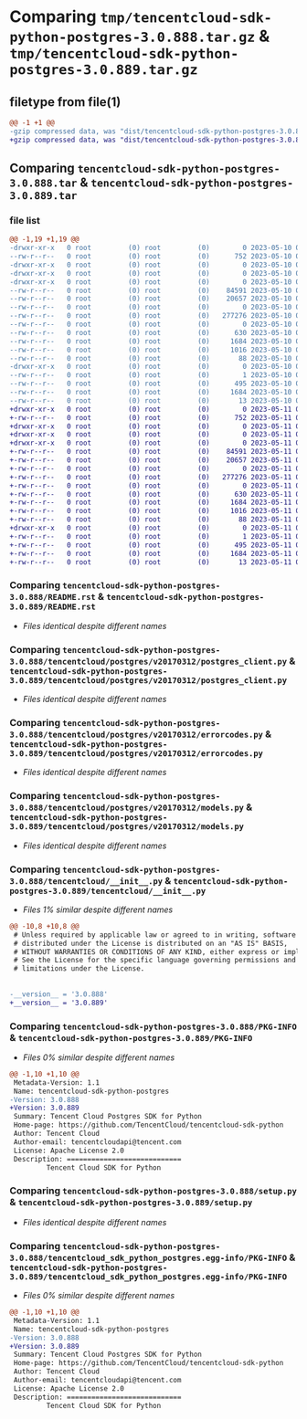 # Comparing `tmp/tencentcloud-sdk-python-postgres-3.0.888.tar.gz` & `tmp/tencentcloud-sdk-python-postgres-3.0.889.tar.gz`

## filetype from file(1)

```diff
@@ -1 +1 @@
-gzip compressed data, was "dist/tencentcloud-sdk-python-postgres-3.0.888.tar", last modified: Wed May 10 02:25:03 2023, max compression
+gzip compressed data, was "dist/tencentcloud-sdk-python-postgres-3.0.889.tar", last modified: Thu May 11 03:08:13 2023, max compression
```

## Comparing `tencentcloud-sdk-python-postgres-3.0.888.tar` & `tencentcloud-sdk-python-postgres-3.0.889.tar`

### file list

```diff
@@ -1,19 +1,19 @@
-drwxr-xr-x   0 root         (0) root         (0)        0 2023-05-10 02:25:02.000000 tencentcloud-sdk-python-postgres-3.0.888/
--rw-r--r--   0 root         (0) root         (0)      752 2023-05-10 02:25:02.000000 tencentcloud-sdk-python-postgres-3.0.888/README.rst
-drwxr-xr-x   0 root         (0) root         (0)        0 2023-05-10 02:25:02.000000 tencentcloud-sdk-python-postgres-3.0.888/tencentcloud/
-drwxr-xr-x   0 root         (0) root         (0)        0 2023-05-10 02:25:02.000000 tencentcloud-sdk-python-postgres-3.0.888/tencentcloud/postgres/
-drwxr-xr-x   0 root         (0) root         (0)        0 2023-05-10 02:25:02.000000 tencentcloud-sdk-python-postgres-3.0.888/tencentcloud/postgres/v20170312/
--rw-r--r--   0 root         (0) root         (0)    84591 2023-05-10 02:25:02.000000 tencentcloud-sdk-python-postgres-3.0.888/tencentcloud/postgres/v20170312/postgres_client.py
--rw-r--r--   0 root         (0) root         (0)    20657 2023-05-10 02:25:02.000000 tencentcloud-sdk-python-postgres-3.0.888/tencentcloud/postgres/v20170312/errorcodes.py
--rw-r--r--   0 root         (0) root         (0)        0 2023-05-10 02:25:02.000000 tencentcloud-sdk-python-postgres-3.0.888/tencentcloud/postgres/v20170312/__init__.py
--rw-r--r--   0 root         (0) root         (0)   277276 2023-05-10 02:25:02.000000 tencentcloud-sdk-python-postgres-3.0.888/tencentcloud/postgres/v20170312/models.py
--rw-r--r--   0 root         (0) root         (0)        0 2023-05-10 02:25:02.000000 tencentcloud-sdk-python-postgres-3.0.888/tencentcloud/postgres/__init__.py
--rw-r--r--   0 root         (0) root         (0)      630 2023-05-10 02:25:02.000000 tencentcloud-sdk-python-postgres-3.0.888/tencentcloud/__init__.py
--rw-r--r--   0 root         (0) root         (0)     1684 2023-05-10 02:25:02.000000 tencentcloud-sdk-python-postgres-3.0.888/PKG-INFO
--rw-r--r--   0 root         (0) root         (0)     1016 2023-05-10 02:25:02.000000 tencentcloud-sdk-python-postgres-3.0.888/setup.py
--rw-r--r--   0 root         (0) root         (0)       88 2023-05-10 02:25:03.000000 tencentcloud-sdk-python-postgres-3.0.888/setup.cfg
-drwxr-xr-x   0 root         (0) root         (0)        0 2023-05-10 02:25:02.000000 tencentcloud-sdk-python-postgres-3.0.888/tencentcloud_sdk_python_postgres.egg-info/
--rw-r--r--   0 root         (0) root         (0)        1 2023-05-10 02:25:02.000000 tencentcloud-sdk-python-postgres-3.0.888/tencentcloud_sdk_python_postgres.egg-info/dependency_links.txt
--rw-r--r--   0 root         (0) root         (0)      495 2023-05-10 02:25:02.000000 tencentcloud-sdk-python-postgres-3.0.888/tencentcloud_sdk_python_postgres.egg-info/SOURCES.txt
--rw-r--r--   0 root         (0) root         (0)     1684 2023-05-10 02:25:02.000000 tencentcloud-sdk-python-postgres-3.0.888/tencentcloud_sdk_python_postgres.egg-info/PKG-INFO
--rw-r--r--   0 root         (0) root         (0)       13 2023-05-10 02:25:02.000000 tencentcloud-sdk-python-postgres-3.0.888/tencentcloud_sdk_python_postgres.egg-info/top_level.txt
+drwxr-xr-x   0 root         (0) root         (0)        0 2023-05-11 03:08:13.000000 tencentcloud-sdk-python-postgres-3.0.889/
+-rw-r--r--   0 root         (0) root         (0)      752 2023-05-11 03:08:13.000000 tencentcloud-sdk-python-postgres-3.0.889/README.rst
+drwxr-xr-x   0 root         (0) root         (0)        0 2023-05-11 03:08:13.000000 tencentcloud-sdk-python-postgres-3.0.889/tencentcloud/
+drwxr-xr-x   0 root         (0) root         (0)        0 2023-05-11 03:08:13.000000 tencentcloud-sdk-python-postgres-3.0.889/tencentcloud/postgres/
+drwxr-xr-x   0 root         (0) root         (0)        0 2023-05-11 03:08:13.000000 tencentcloud-sdk-python-postgres-3.0.889/tencentcloud/postgres/v20170312/
+-rw-r--r--   0 root         (0) root         (0)    84591 2023-05-11 03:08:13.000000 tencentcloud-sdk-python-postgres-3.0.889/tencentcloud/postgres/v20170312/postgres_client.py
+-rw-r--r--   0 root         (0) root         (0)    20657 2023-05-11 03:08:13.000000 tencentcloud-sdk-python-postgres-3.0.889/tencentcloud/postgres/v20170312/errorcodes.py
+-rw-r--r--   0 root         (0) root         (0)        0 2023-05-11 03:08:13.000000 tencentcloud-sdk-python-postgres-3.0.889/tencentcloud/postgres/v20170312/__init__.py
+-rw-r--r--   0 root         (0) root         (0)   277276 2023-05-11 03:08:13.000000 tencentcloud-sdk-python-postgres-3.0.889/tencentcloud/postgres/v20170312/models.py
+-rw-r--r--   0 root         (0) root         (0)        0 2023-05-11 03:08:13.000000 tencentcloud-sdk-python-postgres-3.0.889/tencentcloud/postgres/__init__.py
+-rw-r--r--   0 root         (0) root         (0)      630 2023-05-11 03:08:13.000000 tencentcloud-sdk-python-postgres-3.0.889/tencentcloud/__init__.py
+-rw-r--r--   0 root         (0) root         (0)     1684 2023-05-11 03:08:13.000000 tencentcloud-sdk-python-postgres-3.0.889/PKG-INFO
+-rw-r--r--   0 root         (0) root         (0)     1016 2023-05-11 03:08:13.000000 tencentcloud-sdk-python-postgres-3.0.889/setup.py
+-rw-r--r--   0 root         (0) root         (0)       88 2023-05-11 03:08:13.000000 tencentcloud-sdk-python-postgres-3.0.889/setup.cfg
+drwxr-xr-x   0 root         (0) root         (0)        0 2023-05-11 03:08:13.000000 tencentcloud-sdk-python-postgres-3.0.889/tencentcloud_sdk_python_postgres.egg-info/
+-rw-r--r--   0 root         (0) root         (0)        1 2023-05-11 03:08:13.000000 tencentcloud-sdk-python-postgres-3.0.889/tencentcloud_sdk_python_postgres.egg-info/dependency_links.txt
+-rw-r--r--   0 root         (0) root         (0)      495 2023-05-11 03:08:13.000000 tencentcloud-sdk-python-postgres-3.0.889/tencentcloud_sdk_python_postgres.egg-info/SOURCES.txt
+-rw-r--r--   0 root         (0) root         (0)     1684 2023-05-11 03:08:13.000000 tencentcloud-sdk-python-postgres-3.0.889/tencentcloud_sdk_python_postgres.egg-info/PKG-INFO
+-rw-r--r--   0 root         (0) root         (0)       13 2023-05-11 03:08:13.000000 tencentcloud-sdk-python-postgres-3.0.889/tencentcloud_sdk_python_postgres.egg-info/top_level.txt
```

### Comparing `tencentcloud-sdk-python-postgres-3.0.888/README.rst` & `tencentcloud-sdk-python-postgres-3.0.889/README.rst`

 * *Files identical despite different names*

### Comparing `tencentcloud-sdk-python-postgres-3.0.888/tencentcloud/postgres/v20170312/postgres_client.py` & `tencentcloud-sdk-python-postgres-3.0.889/tencentcloud/postgres/v20170312/postgres_client.py`

 * *Files identical despite different names*

### Comparing `tencentcloud-sdk-python-postgres-3.0.888/tencentcloud/postgres/v20170312/errorcodes.py` & `tencentcloud-sdk-python-postgres-3.0.889/tencentcloud/postgres/v20170312/errorcodes.py`

 * *Files identical despite different names*

### Comparing `tencentcloud-sdk-python-postgres-3.0.888/tencentcloud/postgres/v20170312/models.py` & `tencentcloud-sdk-python-postgres-3.0.889/tencentcloud/postgres/v20170312/models.py`

 * *Files identical despite different names*

### Comparing `tencentcloud-sdk-python-postgres-3.0.888/tencentcloud/__init__.py` & `tencentcloud-sdk-python-postgres-3.0.889/tencentcloud/__init__.py`

 * *Files 1% similar despite different names*

```diff
@@ -10,8 +10,8 @@
 # Unless required by applicable law or agreed to in writing, software
 # distributed under the License is distributed on an "AS IS" BASIS,
 # WITHOUT WARRANTIES OR CONDITIONS OF ANY KIND, either express or implied.
 # See the License for the specific language governing permissions and
 # limitations under the License.
 
 
-__version__ = '3.0.888'
+__version__ = '3.0.889'
```

### Comparing `tencentcloud-sdk-python-postgres-3.0.888/PKG-INFO` & `tencentcloud-sdk-python-postgres-3.0.889/PKG-INFO`

 * *Files 0% similar despite different names*

```diff
@@ -1,10 +1,10 @@
 Metadata-Version: 1.1
 Name: tencentcloud-sdk-python-postgres
-Version: 3.0.888
+Version: 3.0.889
 Summary: Tencent Cloud Postgres SDK for Python
 Home-page: https://github.com/TencentCloud/tencentcloud-sdk-python
 Author: Tencent Cloud
 Author-email: tencentcloudapi@tencent.com
 License: Apache License 2.0
 Description: ============================
         Tencent Cloud SDK for Python
```

### Comparing `tencentcloud-sdk-python-postgres-3.0.888/setup.py` & `tencentcloud-sdk-python-postgres-3.0.889/setup.py`

 * *Files identical despite different names*

### Comparing `tencentcloud-sdk-python-postgres-3.0.888/tencentcloud_sdk_python_postgres.egg-info/PKG-INFO` & `tencentcloud-sdk-python-postgres-3.0.889/tencentcloud_sdk_python_postgres.egg-info/PKG-INFO`

 * *Files 0% similar despite different names*

```diff
@@ -1,10 +1,10 @@
 Metadata-Version: 1.1
 Name: tencentcloud-sdk-python-postgres
-Version: 3.0.888
+Version: 3.0.889
 Summary: Tencent Cloud Postgres SDK for Python
 Home-page: https://github.com/TencentCloud/tencentcloud-sdk-python
 Author: Tencent Cloud
 Author-email: tencentcloudapi@tencent.com
 License: Apache License 2.0
 Description: ============================
         Tencent Cloud SDK for Python
```

